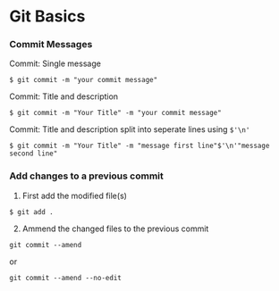 # Git Basics
### Commit Messages
Commit: Single  message
```
$ git commit -m "your commit message"
```
Commit: Title and description
```
$ git commit -m "Your Title" -m "your commit message"
```
Commit: Title and description split into seperate lines using ```$'\n'```
```
$ git commit -m "Your Title" -m "message first line"$'\n'"message second line"
```


### Add changes to a previous commit
1. First add the modified file(s)
```
$ git add .
```
2. Ammend the changed files to the previous commit
```
git commit --amend
```
or
```
git commit --amend --no-edit
```

